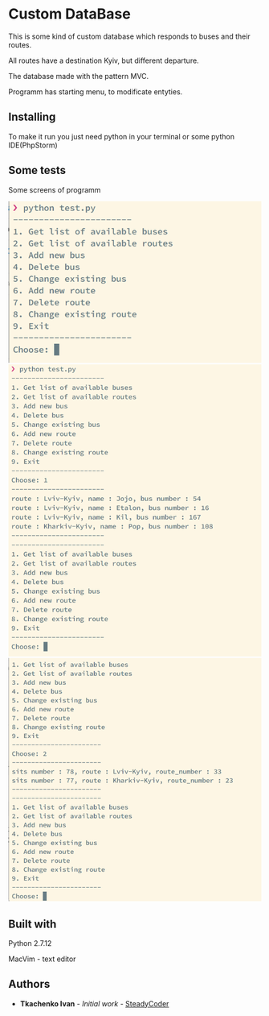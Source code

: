 # Custom DataBase
This is some kind of custom database which responds to buses and their routes. 

All routes have a destination Kyiv, but different departure.

The database made with the pattern MVC.

Programm has starting menu, to modificate entyties.

## Installing
To make it run you just need python in your terminal or some python IDE(PhpStorm)

## Some tests
Some screens of programm 
 
![alt tag](https://raw.githubusercontent.com/SteadyCoder/Custom-Database/master/test_pictures/start.png)
![alt tag](https://raw.githubusercontent.com/SteadyCoder/Custom-Database/master/test_pictures/second.png)
![alt tag](https://raw.githubusercontent.com/SteadyCoder/Custom-Database/master/test_pictures/third.png)
   
## Built with
Python 2.7.12

MacVim - text editor

## Authors
* **Tkachenko Ivan** - *Initial work* - [SteadyCoder](https://github.com/SteadyCoder)

